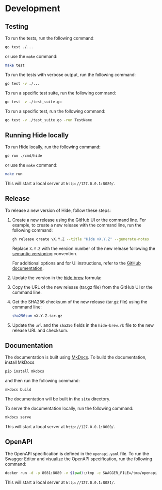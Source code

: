 # Development

## Testing

To run the tests, run the following command:

```bash
go test ./...
```

or use the `make` command:

```bash
make test
```

To run the tests with verbose output, run the following command:

```bash
go test -v ./...
```

To run a specific test suite, run the following command:

```bash
go test -v ./test_suite.go
```

To run a specific test, run the following command:

```bash
go test -v ./test_suite.go -run TestName
```

## Running Hide locally

To run Hide locally, run the following command:

```bash
go run ./cmd/hide
```

or use the `make` command:

```bash
make run
```

This will start a local server at `http://127.0.0.1:8080/`.

## Release

To release a new version of Hide, follow these steps:

1. Create a new release using the GitHub UI or the command line. For example, to create a new release with the command line, run the following command:

    ```bash
    gh release create vX.Y.Z --title "Hide vX.Y.Z" --generate-notes
    ```

    Replace `X.Y.Z` with the version number of the new release following the [semantic versioning](https://semver.org/) convention.

    For additional options and for UI instructions, refer to the [GitHub documentation](https://docs.github.com/en/repositories/releasing-projects-on-github/managing-releases-in-a-repository).

2. Update the version in the [hide brew](https://github.com/hide-org/homebrew-formulae/blob/main/Formula/hide.rb) formula:
  1. Copy the URL of the new release (tar.gz file) from the GitHub UI or the command line.
  2. Get the SHA256 checksum of the new release (tar.gz file) using the command line:

     ```bash
     sha256sum vX.Y.Z.tar.gz
     ```

  3. Update the `url` and the `sha256` fields in the `hide-brew.rb` file to the new release URL and checksum.

## Documentation

The documentation is built using [MkDocs](https://www.mkdocs.org/). To build the documentation, install MkDocs

```bash
pip install mkdocs
```

and then run the following command:

```bash
mkdocs build
```

The documentation will be built in the `site` directory.

To serve the documentation locally, run the following command:

```bash
mkdocs serve
```

This will start a local server at `http://127.0.0.1:8000/`.

## OpenAPI

The OpenAPI specification is defined in the `openapi.yaml` file. To run the Swagger Editor and visualize the OpenAPI specification, run the following command:

```bash
docker run -d -p 8081:8080 -v $(pwd):/tmp -e SWAGGER_FILE=/tmp/openapi.yaml swaggerapi/swagger-editor
```

This will start a local server at `http://127.0.0.1:8081/`.
